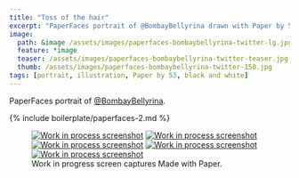 ```yaml
---
title: "Toss of the hair"
excerpt: "PaperFaces portrait of @BombayBellyrina drawn with Paper by 53 on an iPad."
image: 
  path: &image /assets/images/paperfaces-bombaybellyrina-twitter-lg.jpg 
  feature: *image
  teaser: /assets/images/paperfaces-bombaybellyrina-twitter-teaser.jpg
  thumb: /assets/images/paperfaces-bombaybellyrina-twitter-150.jpg
tags: [portrait, illustration, Paper by 53, black and white]
---
```


PaperFaces portrait of [@BombayBellyrina](http://twitter.com/BombayBellyrina).

{% include boilerplate/paperfaces-2.md %}

<figure class="third">
  <a href="{{ site.url }}/assets/images/paperfaces-bombaybellyrina-process-1-lg.jpg"><img src="{{ site.url }}/assets/images/paperfaces-bombaybellyrina-process-1-600.jpg" alt="Work in process screenshot"></a>
  <a href="{{ site.url }}/assets/images/paperfaces-bombaybellyrina-process-2-lg.jpg"><img src="{{ site.url }}/assets/images/paperfaces-bombaybellyrina-process-2-600.jpg" alt="Work in process screenshot"></a>
  <a href="{{ site.url }}/assets/images/paperfaces-bombaybellyrina-process-3-lg.jpg"><img src="{{ site.url }}/assets/images/paperfaces-bombaybellyrina-process-3-600.jpg" alt="Work in process screenshot"></a>
  <a href="{{ site.url }}/assets/images/paperfaces-bombaybellyrina-process-4-lg.jpg"><img src="{{ site.url }}/assets/images/paperfaces-bombaybellyrina-process-4-600.jpg" alt="Work in process screenshot"></a>
  <a href="{{ site.url }}/assets/images/paperfaces-bombaybellyrina-process-5-lg.jpg"><img src="{{ site.url }}/assets/images/paperfaces-bombaybellyrina-process-5-600.jpg" alt="Work in process screenshot"></a>
  <figcaption>Work in progress screen captures Made with Paper.</figcaption>
</figure>
